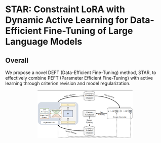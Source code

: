 # STAR: Constraint LoRA with Dynamic Active Learning for Data-Efficient Fine-Tuning of Large Language Models
## Overall
We propose a novel DEFT (Data-Efficient Fine-Tuning) method, STAR, to effectively combine PEFT (Parameter Efficient Fine-Tuning) with active learning through criterion revision and model regularization.
<p align="center"><img src='./assets/framework.png'  width=300> </p>